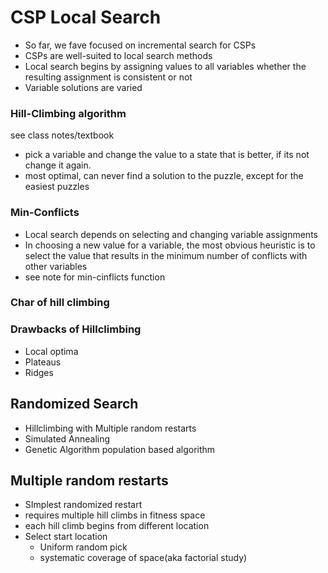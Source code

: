 # CSP Local Search
* So far, we fave focused on incremental search for CSPs
* CSPs are well-suited to local search methods
* Local search begins by assigning values to all variables whether the resulting assignment is consistent or not
* Variable solutions are varied
### Hill-Climbing algorithm   
see class notes/textbook
* pick a variable and change the value to a state that is better, if its not change it again.
* most optimal, can never find a solution to the puzzle, except for the easiest puzzles
### Min-Conflicts
* Local search depends on selecting and changing variable assignments
* In choosing a new value for a variable, the most obvious heuristic is to select the value that results in the minimum number of conflicts with other variables
* see note for min-cinflicts function

### Char of hill climbing
### Drawbacks of Hillclimbing
* Local optima
* Plateaus
* Ridges

## Randomized Search
* Hillclimbing with Multiple random restarts
* Simulated Annealing
* Genetic Algorithm
    population based algorithm

## Multiple random restarts
* SImplest randomized restart
* requires multiple hill climbs in fitness space
* each hill climb begins from different location
* Select start location
    * Uniform random pick
    * systematic coverage of space(aka factorial study)
